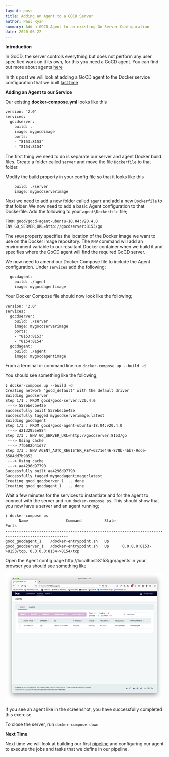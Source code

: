 ```yaml
---
layout: post
title: Adding an Agent to a GOCD Server
author: Paul Ryan
summary: Add a GOCD Agent to an existing Go Server Configuration
date: 2020-06-22
---
```


**Introduction**

In GoCD, the server controls everything but does not perform any user specified work on it its own, for this you need a GoCD agent.  You can find out more about agents [here](https://www.gocd.org/getting-started/part-1/)

In this post we will look at adding a GoCD agent to the Docker service configuration that we built [last time](/2020/06/15/using-docker-compose-new-post.html)

**Adding an Agent to our Service**

Our existing **docker-compose.yml** looks like this

```
version: '2.0'
services:
  gocdserver:
    build: .
    image: mygocdimage
    ports:
    - "8153:8153"
    - "8154:8154"
```

The first thing we need to do is separate our server and agent Docker build files. Create a folder called `server` and move the file `Dockerfile` to that folder.

Modify the build property in your config file so that it looks like this

```
    build: ./server
    image: mygocdserverimage
```

Next we need to add a new folder called `agent` and add a new `Dockerfile` to that folder.  We now need to add a basic Agent configuration to that Dockerfile.  Add the following to your `agent\Dockerfile` file;

```
FROM gocd/gocd-agent-ubuntu-18.04:v20.4.0
ENV GO_SERVER_URL=http://gocdserver:8153/go
```

The `FROM` property specifies the location of the Docker image we want to use on the Docker image repository. The `ENV` command will add an environment variable to our resultant Docker container when we build it and specifies where the GoCD agent will find the required GoCD server.

We now need to amend our Docker Compose file to include the Agent configuration. Under `services` add the following;

```
  gocdagent:
    build: ./agent
    image: mygocdagentimage
```

Your Docker Compose file should now look like the following;

```
version: '2.0'
services:
  gocdserver:
    build: ./server
    image: mygocdserverimage
    ports:
    - "8153:8153"
    - "8154:8154"
  gocdagent:
    build: ./agent
    image: mygocdagentimage
```

From a terminal or command line run `docker-compose up --build -d`

You should see something like the following;

```
❯ docker-compose up --build -d
Creating network "gocd_default" with the default driver
Building gocdserver
Step 1/1 : FROM gocd/gocd-server:v20.4.0
 ---> 557ebecbe42e
Successfully built 557ebecbe42e
Successfully tagged mygocdserverimage:latest
Building gocdagent
Step 1/3 : FROM gocd/gocd-agent-ubuntu-18.04:v20.4.0
 ---> d2132955e884
Step 2/3 : ENV GO_SERVER_URL=http://gocdserver:8153/go
 ---> Using cache
 ---> 7fb682b41d77
Step 3/3 : ENV AGENT_AUTO_REGISTER_KEY=6271e446-878b-4bb7-9cce-3584dd7b9852
 ---> Using cache
 ---> aa4296d97790
Successfully built aa4296d97790
Successfully tagged mygocdagentimage:latest
Creating gocd_gocdserver_1 ... done
Creating gocd_gocdagent_1  ... done
```

Wait a few minutes for the services to instantiate and for the agent to connect with the server and run `docker-compose ps`.  This should show that you now have a server and an agent running;

```
❯ docker-compose ps
      Name                 Command          State                       Ports                     
--------------------------------------------------------------------------------------------------
gocd_gocdagent_1    /docker-entrypoint.sh   Up                                                    
gocd_gocdserver_1   /docker-entrypoint.sh   Up      0.0.0.0:8153->8153/tcp, 0.0.0.0:8154->8154/tcp
```

Open the Agent config page http://localhost:8153/go/agents in your browser you should see something like

![this screenshot](/images/gocdserver002.png)

If you see an agent like in the screenshot, you have successfully completed this exercise.  

To close the server, run `docker-compose down`

**Next Time**

Next time we will look at building our first [pipeline](https://docs.gocd.org/current/introduction/concepts_in_go.html#pipeline) and configuring our agent to execute the jobs and tasks that we define in our pipeline.